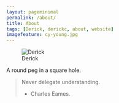 ```yaml
---
layout: pageminimal
permalink: /about/
title: About
tags: [Derick, derickc, about, website]
imagefeature: cy-young.jpg
---
```

<figure>
  <img src="{{ site.url }}/images/DSC_0254.jpg" alt="Derick">
  <figcaption>Derick</figcaption>
</figure>

A round peg in a square hole.

> Never delegate understanding.
> - Charles Eames.